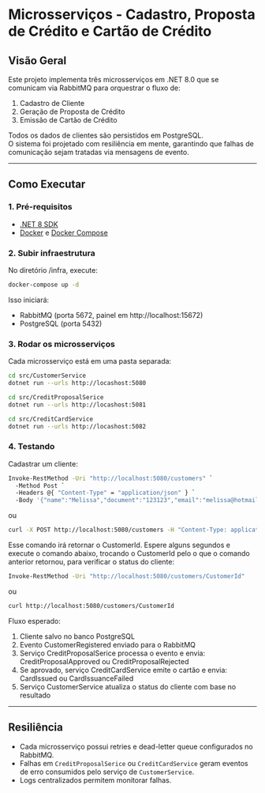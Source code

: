 # Microsserviços - Cadastro, Proposta de Crédito e Cartão de Crédito

## Visão Geral
Este projeto implementa três microsserviços em .NET 8.0 que se comunicam via RabbitMQ para orquestrar o fluxo de:
1. Cadastro de Cliente
2. Geração de Proposta de Crédito
3. Emissão de Cartão de Crédito

Todos os dados de clientes são persistidos em PostgreSQL.  
O sistema foi projetado com resiliência em mente, garantindo que falhas de comunicação sejam tratadas via mensagens de evento.

---

## Como Executar

### 1. Pré-requisitos
- [.NET 8 SDK](https://dotnet.microsoft.com/en-us/download)
- [Docker](https://www.docker.com/) e [Docker Compose](https://docs.docker.com/compose/)

### 2. Subir infraestrutura
No diretório /infra, execute:

```bash
docker-compose up -d
```

Isso iniciará:
- RabbitMQ (porta 5672, painel em http://localhost:15672)
- PostgreSQL (porta 5432)

### 3. Rodar os microsserviços
Cada microsserviço está em uma pasta separada:

```bash
cd src/CustomerService
dotnet run --urls http://locashost:5080
```

```bash
cd src/CreditProposalSerice
dotnet run --urls http://locashost:5081
```

```bash
cd src/CreditCardService
dotnet run --urls http://locashost:5082
```

### 4. Testando
Cadastrar um cliente:

```bash
Invoke-RestMethod -Uri "http://localhost:5080/customers" `
  -Method Post `
  -Headers @{ "Content-Type" = "application/json" } `
  -Body '{"name":"Melissa","document":"123123","email":"melissa@hotmail.com"}'
```

ou 

```bash
curl -X POST http://localhost:5080/customers -H "Content-Type: application/json" -d '{"name":"Melissa","document":"123123","email":"melissa@hotmail.com"}'
```

Esse comando irá retornar o CustomerId. Espere alguns segundos e execute o comando abaixo, trocando o CustomerId pelo o que o comando anterior retornou, para verificar o status do cliente:

```bash
Invoke-RestMethod -Uri "http://localhost:5080/customers/CustomerId"
```

ou

```bash
curl http://localhost:5080/customers/CustomerId
```

Fluxo esperado:
1. Cliente salvo no banco PostgreSQL
2. Evento CustomerRegistered enviado para o RabbitMQ
3. Serviço CreditProposalSerice processa o evento e envia: CreditProposalApproved ou CreditProposalRejected
4. Se aprovado, serviço CreditCardService emite o cartão e envia: CardIssued ou CardIssuanceFailed
4. Serviço CustomerService atualiza o status do cliente com base no resultado

---

## Resiliência
- Cada microsserviço possui retries e dead-letter queue configurados no RabbitMQ.
- Falhas em `CreditProposalSerice` ou `CreditCardService` geram eventos de erro consumidos pelo serviço de `CustomerService`.
- Logs centralizados permitem monitorar falhas.